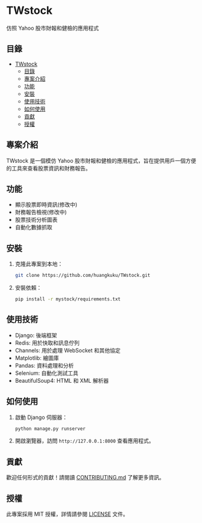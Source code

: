 # TWstock

仿照 Yahoo 股市財報和健檢的應用程式

## 目錄
- [TWstock](#twstock)
  - [目錄](#目錄)
  - [專案介紹](#專案介紹)
  - [功能](#功能)
  - [安裝](#安裝)
  - [使用技術](#使用技術)
  - [如何使用](#如何使用)
  - [貢獻](#貢獻)
  - [授權](#授權)

## 專案介紹
TWstock 是一個模仿 Yahoo 股市財報和健檢的應用程式，旨在提供用戶一個方便的工具來查看股票資訊和財務報告。

## 功能
- 顯示股票即時資訊(修改中)
- 財務報告檢視(修改中)
- 股票技術分析圖表
- 自動化數據抓取

## 安裝
1. 克隆此專案到本地：
    ```bash
    git clone https://github.com/huangkuku/TWstock.git
    ```
2. 安裝依賴：
    ```bash
    pip install -r mystock/requirements.txt
    ```

## 使用技術
- Django: 後端框架
- Redis: 用於快取和訊息佇列
- Channels: 用於處理 WebSocket 和其他協定
- Matplotlib: 繪圖庫
- Pandas: 資料處理和分析
- Selenium: 自動化測試工具
- BeautifulSoup4: HTML 和 XML 解析器

## 如何使用
1. 啟動 Django 伺服器：
    ```bash
    python manage.py runserver
    ```
2. 開啟瀏覽器，訪問 `http://127.0.0.1:8000` 查看應用程式。

## 貢獻
歡迎任何形式的貢獻！請閱讀 [CONTRIBUTING.md](CONTRIBUTING.md) 了解更多資訊。

## 授權
此專案採用 MIT 授權，詳情請參閱 [LICENSE](LICENSE) 文件。